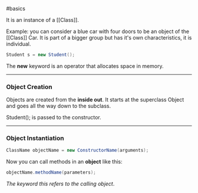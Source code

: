 #basics 

It is an instance of a [[Class]].

Example: you can consider a blue car with four doors to be an object of the [[Class]] Car. It is part of a bigger group but has it's own characteristics, it is individual.

```java
Student s = new Student();
```

The **new** keyword is an operator that allocates space in memory.

--------

### **Object Creation**

Objects are created from the **inside out**. It starts at the superclass Object and goes all the way down to the subclass.

Student(); is passed to the constructor.

-----------------

### **Object Instantiation**

```java
ClassName objectName = new ConstructorName(arguments);
```

Now you can call methods in an **object** like this:

```java
objectName.methodName(parameters);
```

*The keyword this refers to the calling object*.